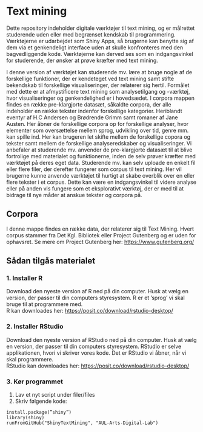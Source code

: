 # Text mining
Dette repository indeholder digitale værktøjer til text mining, og er målrettet studerende uden eller med begrænset kendskab til programmering. Værktøjerne er udarbejdet som Shiny Apps, så brugerne kan benytte sig af dem via et genkendeligt interface uden at skulle konfronteres med den bagvedliggende kode. Værktøjerne kan derved ses som en indgangsvinkel for studerende, der ønsker at prøve kræfter med text mining. 

I denne version af værktøjet kan studerende mv. lære at bruge nogle af de forskellige funktioner, der er kendeteget ved text mining samt stifte bekendskab til forskellige visualiseringer, der relaterer sig hertil. Formålet med dette er at afmystificere text mining som analysetilgang og -værktøj, hvor visualiseringer og genkendelighed er i hovedsædet. I corpora mappen findes en række pre-klargjorte datasæt, såkaldte corpora, der alle indeholder en række tekster indenfor forskellige kategorier. Heriblandt eventyr af H.C Andersen og Brødrende Grimm samt romaner af Jane Austen. Her åbner de forskellige corpora op for forskellige analyser, hvor elementer som oversættelse mellem sprog, udvikling over tid, genre mm. kan spille ind. Her kan brugeren let skifte mellem de forskellige copora og tekster samt mellem de forskellige analyseredskaber og visualiseringer. Vi anbefaler at studerende mv. anvender de pre-klargjorte datasæt til at blive fortrolige med materialet og funktionerne, inden de selv prøver kræfter med værktøjet på deres eget data. Studerende mv. kan selv uploade en enkelt fil eller flere filer, der derefter fungerer som corpus til text mining. Her vil brugerne kunne anvende værktøjet til hurtigt at skabe overblik over en eller flere tekster i et corpus. Dette kan være en indgangsvinkel til videre analyse eller på anden vis fungere som et eksplorativt værktøj, der er med til at bidrage til nye måder at anskue tekster og corpora på. 

## Corpora
I denne mappe findes en række data, der relaterer sig til Text Mining. Hvert corpus stammer fra Det Kgl. Bibliotek eller Project Gutenberg og er uden for ophavsret. Se mere om Project Gutenberg her: https://www.gutenberg.org/ 

## Sådan tilgås materialet 
### 1. Installer R
Download den nyeste version af R ned på din computer. Husk at vælg en version, der passer til din computers styresystem. R er et ’sprog’ vi skal bruge til at programmere med.
<br> R kan downloades her: https://posit.co/download/rstudio-desktop/
### 2. Installer RStudio
Download den nyeste version af RStudio ned på din computer. Husk at vælg en version, der passer til din computers styresystem. RStudio er selve applikationen, hvori vi skriver vores kode. Det er RStudio vi åbner, når vi skal programmere.
<br> RStudio kan downloades her: https://posit.co/download/rstudio-desktop/

### 3. Kør programmet
1. Lav et nyt script under filer/files 
2. Skriv følgende kode:  
``` 
install.package(”shiny”)
library(shiny)
runFromGitHub("ShinyTextMining", "AUL-Arts-Digital-Lab") 
```
